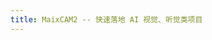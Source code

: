 ```yaml
---
title: MaixCAM2 -- 快速落地 AI 视觉、听觉类项目
---
```



<script>
    var hash = window.location.hash
    var url_language = "zh"

    if( navigator.language.indexOf("zh") == -1 )
    {
        url_language = "en"
    }
    location.href = window.location.origin + "/hardware/" + url_language + "/maixcam/maixcam2.html"
</script>

